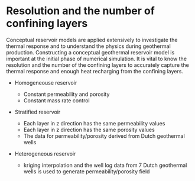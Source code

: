 # Resolution and the number of confining layers

Conceptual reservoir models are applied extensively to investigate the thermal response and to understand the physics during geothermal production. Constructing a conceptual geothermal reservoir model is important at the initial phase of numerical simulation. It is vital to know the resolution and the number of the confining layers to accurately capture the thermal response and enough heat recharging from the confining layers.


- Homogeneouse reservoir

  - Constant permeability and porosity
  - Constant mass rate control

- Stratified reservoir

  - Each layer in z direction has the same permeability values
  - Each layer in z direction has the same porosity values
  - The data for permeability/porosity derived from Dutch geothermal wells

- Heterogeneous reservoir

  - kriging interpolation and the well log data from 7 Dutch geothermal wells is used to generate permeability/porosity field